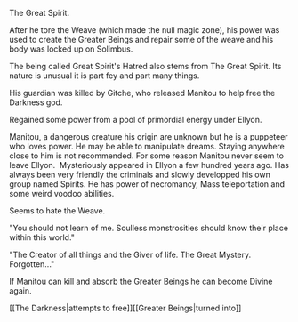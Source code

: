 The Great Spirit.

After he tore the Weave (which made the null magic zone), his power was used to create the Greater Beings and repair some of the weave and his body was locked up on Solimbus.

The being called Great Spirit's Hatred also stems from The Great Spirit. Its nature is unusual it is part fey and part many things.

His guardian was killed by Gitche, who released Manitou to help free the Darkness god.

Regained some power from a pool of primordial energy under Ellyon.

Manitou, a dangerous creature his origin are unknown but he is a puppeteer who loves power. He may be able to manipulate dreams. Staying anywhere close to him is not recommended. For some reason Manitou never seem to leave Ellyon. 
Mysteriously appeared in Ellyon a few hundred years ago. Has always been very friendly the criminals and slowly developped his own group named Spirits. He has power of necromancy, Mass teleportation and some weird voodoo abilities.

Seems to hate the Weave.

"You should not learn of me. Soulless monstrosities should know their place within this world."

"The Creator of all things and the Giver of life. The Great Mystery. Forgotten..."

If Manitou can kill and absorb the Greater Beings he can become Divine again.

[[The Darkness|attempts to free]][[Greater Beings|turned into]]